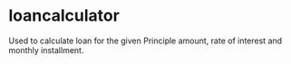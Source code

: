 # loancalculator
Used to calculate loan for the given Principle amount, rate of interest and monthly installment.

